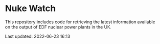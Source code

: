 # Nuke Watch

This repository includes code for retrieving the latest information available on the output of EDF nuclear power plants in the UK.

Last updated: 2022-06-23 16:13